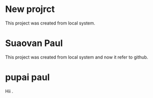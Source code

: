 # New projrct 

This project was created from local system.
# Suaovan Paul
This project was created from local system and now it refer to github.
# pupai paul 
Hii . 
